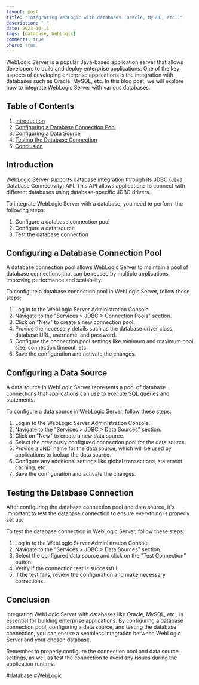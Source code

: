 ```yaml
---
layout: post
title: "Integrating WebLogic with databases (Oracle, MySQL, etc.)"
description: " "
date: 2023-10-11
tags: [database, WebLogic]
comments: true
share: true
---
```


WebLogic Server is a popular Java-based application server that allows developers to build and deploy enterprise applications. One of the key aspects of developing enterprise applications is the integration with databases such as Oracle, MySQL, etc. In this blog post, we will explore how to integrate WebLogic Server with various databases.

## Table of Contents
1. [Introduction](#introduction)
2. [Configuring a Database Connection Pool](#configuring-a-database-connection-pool)
3. [Configuring a Data Source](#configuring-a-data-source)
4. [Testing the Database Connection](#testing-the-database-connection)
5. [Conclusion](#conclusion)

## Introduction<a name="introduction"></a>
WebLogic Server supports database integration through its JDBC (Java Database Connectivity) API. This API allows applications to connect with different databases using database-specific JDBC drivers.

To integrate WebLogic Server with a database, you need to perform the following steps:
1. Configure a database connection pool
2. Configure a data source
3. Test the database connection

## Configuring a Database Connection Pool<a name="configuring-a-database-connection-pool"></a>
A database connection pool allows WebLogic Server to maintain a pool of database connections that can be reused by multiple applications, improving performance and scalability.

To configure a database connection pool in WebLogic Server, follow these steps:
1. Log in to the WebLogic Server Administration Console.
2. Navigate to the "Services > JDBC > Connection Pools" section.
3. Click on "New" to create a new connection pool.
4. Provide the necessary details such as the database driver class, database URL, username, and password.
5. Configure the connection pool settings like minimum and maximum pool size, connection timeout, etc.
6. Save the configuration and activate the changes.

## Configuring a Data Source<a name="configuring-a-data-source"></a>
A data source in WebLogic Server represents a pool of database connections that applications can use to execute SQL queries and statements.

To configure a data source in WebLogic Server, follow these steps:
1. Log in to the WebLogic Server Administration Console.
2. Navigate to the "Services > JDBC > Data Sources" section.
3. Click on "New" to create a new data source.
4. Select the previously configured connection pool for the data source.
5. Provide a JNDI name for the data source, which will be used by applications to lookup the data source.
6. Configure any additional settings like global transactions, statement caching, etc.
7. Save the configuration and activate the changes.

## Testing the Database Connection<a name="testing-the-database-connection"></a>
After configuring the database connection pool and data source, it's important to test the database connection to ensure everything is properly set up.

To test the database connection in WebLogic Server, follow these steps:
1. Log in to the WebLogic Server Administration Console.
2. Navigate to the "Services > JDBC > Data Sources" section.
3. Select the configured data source and click on the "Test Connection" button.
4. Verify if the connection test is successful.
5. If the test fails, review the configuration and make necessary corrections.

## Conclusion<a name="conclusion"></a>
Integrating WebLogic Server with databases like Oracle, MySQL, etc., is essential for building enterprise applications. By configuring a database connection pool, configuring a data source, and testing the database connection, you can ensure a seamless integration between WebLogic Server and your chosen database.

Remember to properly configure the connection pool and data source settings, as well as test the connection to avoid any issues during the application runtime.

#database #WebLogic